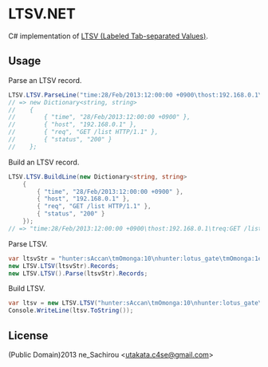 LTSV.NET
========
C# implementation of [LTSV (Labeled Tab-separated Values)](http://ltsv.org/).

Usage
-----
Parse an LTSV record.
```cs
LTSV.LTSV.ParseLine("time:28/Feb/2013:12:00:00 +0900\thost:192.168.0.1\treq:GET /list HTTP/1.1\tstatus:200\n");
// => new Dictionary<string, string>
//    {
//        { "time", "28/Feb/2013:12:00:00 +0900" },
//        { "host", "192.168.0.1" },
//        { "req", "GET /list HTTP/1.1" },
//        { "status", "200" }
//    };
```

Build an LTSV record.
```cs
LTSV.LTSV.BuildLine(new Dictionary<string, string>
    {
        { "time", "28/Feb/2013:12:00:00 +0900" },
        { "host", "192.168.0.1" },
        { "req", "GET /list HTTP/1.1" },
        { "status", "200" }
    });
// => "time:28/Feb/2013:12:00:00 +0900\thost:192.168.0.1\treq:GET /list HTTP/1.1\tstatus:200"
```

Parse LTSV.
```cs
var ltsvStr = "hunter:sAccan\tmOmonga:10\nhunter:lotus_gate\tmOmonga:1e6";
new LTSV.LTSV(ltsvStr).Records;
new LTSV.LTSV().Parse(ltsvStr).Records;
```

Build LTSV.
```cs
var ltsv = new LTSV.LTSV("hunter:sAccan\tmOmonga:10\nhunter:lotus_gate\tmOmonga:1e6");
Console.WriteLine(ltsv.ToString());
```

License
-------
(Public Domain)2013 ne_Sachirou &lt;utakata.c4se@gmail.com&gt;

